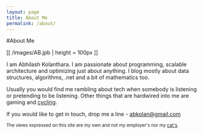 ```yaml
---
layout: page
title: About Me
permalink: /about/
---
```


#About Me

[[ /images/AB.jpb | height = 100px ]]

I am Abhilash Kolanthara. I am passionate about programming, scalable architecture and optimizing just about anything. I blog mostly about data structures, algorithms, .net and a bit of mathematics too. 

Usually you would find me rambling about tech when somebody is listening or pretending to be listening. Other things that are hardwired into me are gaming and [cycling](www.strava.com/athletes/abkolan). 

If you would like to get in touch, drop me a line - [abkolan@gmail.com](abkolan+blog@gmail.com)



<sub>The views expressed on this site are my own and not my employer's nor my [cat's]( https://instagram.com/p/y4BQ9LCGjK/).<sub>